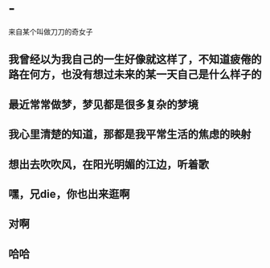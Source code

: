 # -
来自某个叫做刀刀的奇女子  
## 我曾经以为我自己的一生好像就这样了，不知道疲倦的路在何方，也没有想过未来的某一天自己是什么样子的  
## 最近常常做梦，梦见都是很多复杂的梦境  
## 我心里清楚的知道，那都是我平常生活的焦虑的映射  
## 想出去吹吹风，在阳光明媚的江边，听着歌  
## 嘿，兄die，你也出来逛啊  
## 对啊  
## 哈哈
